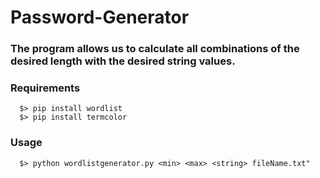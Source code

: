 # Password-Generator

### The program allows us to calculate all combinations of the desired length with the desired string values.

### Requirements

```
  $> pip install wordlist 
  $> pip install termcolor
```

### Usage

```
  $> python wordlistgenerator.py <min> <max> <string> fileName.txt"
```
